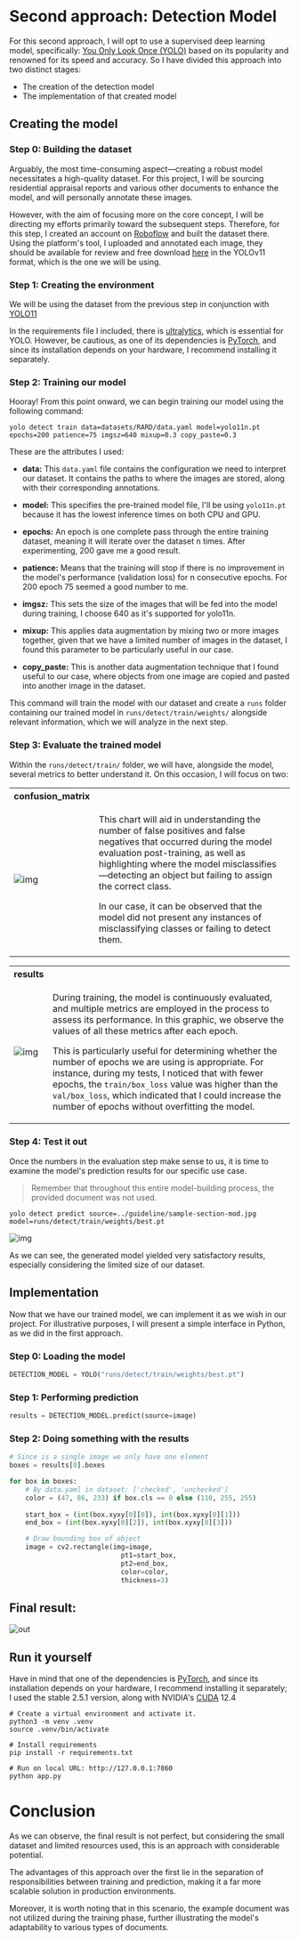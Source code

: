 # Second approach: Detection Model

For this second approach, I will opt to use a supervised deep learning model, specifically: [You Only Look Once (YOLO)](https://arxiv.org/abs/1506.02640) based on its popularity and renowned for its speed and accuracy. So I have divided this approach into two distinct stages:


- The creation of the detection model
- The implementation of that created model 

## Creating the model

### Step 0: Building the dataset 

Arguably, the most time-consuming aspect—creating a robust model necessitates a high-quality dataset. For this project, I will be sourcing residential appraisal reports and various other documents to enhance the model, and will personally annotate these images.

However, with the aim of focusing more on the core concept, I will be directing my efforts primarily toward the subsequent steps. Therefore, for this step, I created an account on [Roboflow](https://roboflow.com/) and built the dataset there. Using the platform's tool, I uploaded and annotated each image, they should be available for review and free download [here](https://app.roboflow.com/darioaf/checkbox-detector-il0vm/1) in the YOLOv11 format, which is the one we will be using.

### Step 1: Creating the environment

We will be using the dataset from the previous step in conjunction with [YOLO11](https://yolo11.com/)

In the requirements file I included, there is [ultralytics](https://www.ultralytics.com/), which is essential for YOLO. However, be cautious, as one of its dependencies is [PyTorch](https://pytorch.org/), and since its installation depends on your hardware, I recommend installing it separately.

### Step 2: Training our model

Hooray! From this point onward, we can begin training our model using the following command:

```shell
yolo detect train data=datasets/RARD/data.yaml model=yolo11n.pt epochs=200 patience=75 imgsz=640 mixup=0.3 copy_paste=0.3
```

These are the attributes I used:

- **data:** This `data.yaml` file contains the configuration we need to interpret our dataset. It contains the paths to where the images are stored, along with their corresponding annotations.

- **model:** This specifies the pre-trained model file, I'll be using `yolo11n.pt` because it has the lowest inference times on both CPU and GPU.

- **epochs:** An epoch is one complete pass through the entire training dataset, meaning it will iterate over the dataset n times. After experimenting, 200 gave me a good result.

- **patience:** Means that the training will stop if there is no improvement in the model's performance (validation loss) for n consecutive epochs. For 200 epoch 75 seemed a good number to me.

- **imgsz:** This sets the size of the images that will be fed into the model during training, I choose 640 as it's supported for yolo11n.

- **mixup:** This applies data augmentation by mixing two or more images together, given that we have a limited number of images in the dataset, I found this parameter to be particularly useful in our case.

- **copy_paste:** This is another data augmentation technique that I found useful to our case, where objects from one image are copied and pasted into another image in the dataset.

This command will train the model with our dataset and create a `runs` folder containing our trained model in `runs/detect/train/weights/` alongside relevant information, which we will analyze in the next step.

### Step 3: Evaluate the trained model

Within the `runs/detect/train/` folder, we will have, alongside the model, several metrics to better understand it. On this occasion, I will focus on two:

<table>
<tr>
<th> confusion_matrix </th>
<th></th>
</tr>
<tr>
<td>

![img](runs/detect/train/confusion_matrix.png)

</td>
<td>

This chart will aid in understanding the number of false positives and false negatives that occurred during the model evaluation post-training, as well as highlighting where the model misclassifies—detecting an object but failing to assign the correct class.

In our case, it can be observed that the model did not present any instances of misclassifying classes or failing to detect them.

</td>
</tr>
</table>

<table>
<tr>
<th> results </th>
<th></th>
</tr>
<tr>
<td>

![img](runs/detect/train/results.png)

</td>
<td>

During training, the model is continuously evaluated, and multiple metrics are employed in the process to assess its performance. In this graphic, we observe the values of all these metrics after each epoch.

This is particularly useful for determining whether the number of epochs we are using is appropriate. For instance, during my tests, I noticed that with fewer epochs, the `train/box_loss` value was higher than the `val/box_loss`, which indicated that I could increase the number of epochs without overfitting the model.

</td>
</tr>
</table>


### Step 4: Test it out

Once the numbers in the evaluation step make sense to us, it is time to examine the model's prediction results for our specific use case.

> Remember that throughout this entire model-building process, the provided document was not used.

```shell
yolo detect predict source=../guideline/sample-section-mod.jpg model=runs/detect/train/weights/best.pt
```

![img](runs/detect/predict/sample-section-mod.jpg)

As we can see, the generated model yielded very satisfactory results, especially considering the limited size of our dataset.

## Implementation

Now that we have our trained model, we can implement it as we wish in our project. For illustrative purposes, I will present a simple interface in Python, as we did in the first approach.

### Step 0: Loading the model

```python
DETECTION_MODEL = YOLO("runs/detect/train/weights/best.pt")
```

### Step 1: Performing prediction

```python
results = DETECTION_MODEL.predict(source=image)
```

### Step 2: Doing something with the results

```python
# Since is a single image we only have one element
boxes = results[0].boxes

for box in boxes:
    # By data.yaml in dataset: ['checked', 'unchecked']
    color = (47, 86, 233) if box.cls == 0 else (110, 255, 255)
    
    start_box = (int(box.xyxy[0][0]), int(box.xyxy[0][1]))
    end_box = (int(box.xyxy[0][2]), int(box.xyxy[0][3]))

    # Draw bounding box of object
    image = cv2.rectangle(img=image,
                            pt1=start_box,
                            pt2=end_box,
                            color=color,
                            thickness=3)
```

## Final result:

![out](imgs/out2.jpg)

## Run it yourself

Have in mind that one of the dependencies is [PyTorch](https://pytorch.org/), and since its installation depends on your hardware, I recommend installing it separately; I used the stable 2.5.1 version, along with NVIDIA's [CUDA](https://blogs.nvidia.com/blog/what-is-cuda-2/) 12.4

```shell
# Create a virtual environment and activate it.
python3 -m venv .venv
source .venv/bin/activate

# Install requirements
pip install -r requirements.txt

# Run on local URL: http://127.0.0.1:7860
python app.py
```

# Conclusion

As we can observe, the final result is not perfect, but considering the small dataset and limited resources used, this is an approach with considerable potential.

The advantages of this approach over the first lie in the separation of responsibilities between training and prediction, making it a far more scalable solution in production environments.

Moreover, it is worth noting that in this scenario, the example document was not utilized during the training phase, further illustrating the model's adaptability to various types of documents.